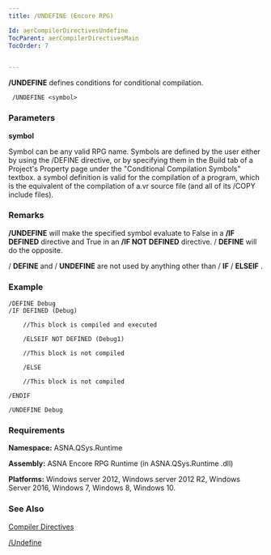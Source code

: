```yaml
---
title: /UNDEFINE (Encore RPG)

Id: aerCompilerDirectivesUndefine
TocParent: aerCompilerDirectivesMain
TocOrder: 7


---
```


**/UNDEFINE** defines conditions for conditional compilation. 

```
 /UNDEFINE <symbol>       
```

### Parameters

**symbol** 

Symbol can be any valid RPG name.  Symbols are defined by the user either by using the /DEFINE directive, or
                by specifying them in the Build tab of a Project's Property page under the "Conditional Compilation Symbols" textbox. 
                a symbol definition is valid for the compilation of a program, which is
                the equivalent of the compilation of a.vr source file (and all of its /COPY include files).


### Remarks
**/UNDEFINE** will make the specified symbol evaluate to False in a **/IF DEFINED** directive and True in an **/IF NOT DEFINED** directive. / **DEFINE** will do the opposite. 

/ **DEFINE** and / **UNDEFINE** are not used by anything other than / **IF** / **ELSEIF** . 

### Example

```
/DEFINE Debug
/IF DEFINED (Debug)

    //This block is compiled and executed

    /ELSEIF NOT DEFINED (Debug1)

    //This block is not compiled

    /ELSE

    //This block is not compiled

/ENDIF

/UNDEFINE Debug
```

### Requirements
**Namespace:** ASNA.QSys.Runtime 

**Assembly:** ASNA Encore RPG Runtime (in ASNA.QSys.Runtime .dll) 

**Platforms:** Windows server 2012, Windows server 2012 R2, Windows Server 2016, Windows 7, Windows 8, Windows 10. 

### See Also
[Compiler Directives](ecrCompilerDirectivesMain.html) 

[/Undefine](ecrCompilerDirectivesUndefine.html) <br /> 
